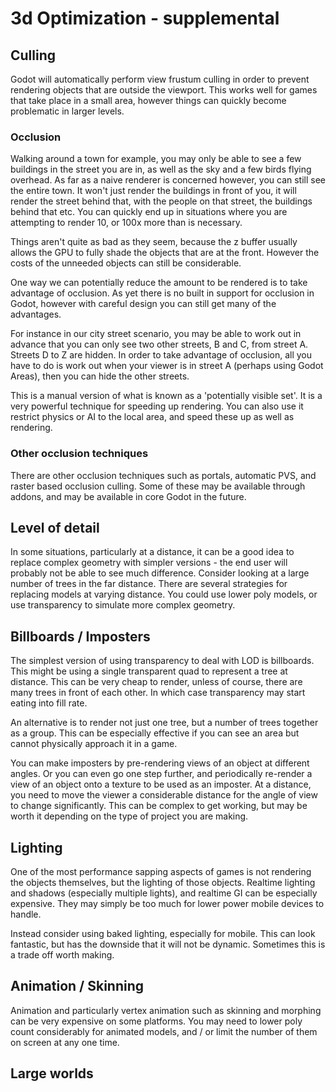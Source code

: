 # 3d Optimization - supplemental

## Culling
Godot will automatically perform view frustum culling in order to prevent rendering objects that are outside the viewport. This works well for games that take place in a small area, however things can quickly become problematic in larger levels.

### Occlusion
Walking around a town for example, you may only be able to see a few buildings in the street you are in, as well as the sky and a few birds flying overhead. As far as a naive renderer is concerned however, you can still see the entire town. It won't just render the buildings in front of you, it will render the street behind that, with the people on that street, the buildings behind that etc. You can quickly end up in situations where you are attempting to render 10, or 100x more than is necessary.

Things aren't quite as bad as they seem, because the z buffer usually allows the GPU to fully shade the objects that are at the front. However the costs of the unneeded objects can still be considerable.

One way we can potentially reduce the amount to be rendered is to take advantage of occlusion. As yet there is no built in support for occlusion in Godot, however with careful design you can still get many of the advantages.

For instance in our city street scenario, you may be able to work out in advance that you can only see two other streets, B and C, from street A. Streets D to Z are hidden. In order to take advantage of occlusion, all you have to do is work out when your viewer is in street A (perhaps using Godot Areas), then you can hide the other streets.

This is a manual version of what is known as a 'potentially visible set'. It is a very powerful technique for speeding up rendering. You can also use it restrict physics or AI to the local area, and speed these up as well as rendering.

### Other occlusion techniques
There are other occlusion techniques such as portals, automatic PVS, and raster based occlusion culling. Some of these may be available through addons, and may be available in core Godot in the future.

## Level of detail
In some situations, particularly at a distance, it can be a good idea to replace complex geometry with simpler versions - the end user will probably not be able to see much difference. Consider looking at a large number of trees in the far distance. There are several strategies for replacing models at varying distance. You could use lower poly models, or use transparency to simulate more complex geometry.

## Billboards / Imposters
The simplest version of using transparency to deal with LOD is billboards. This might be using a single transparent quad to represent a tree at distance. This can be very cheap to render, unless of course, there are many trees in front of each other. In which case transparency may start eating into fill rate.

An alternative is to render not just one tree, but a number of trees together as a group. This can be especially effective if you can see an area but cannot physically approach it in a game.

You can make imposters by pre-rendering views of an object at different angles. Or you can even go one step further, and periodically re-render a view of an object onto a texture to be used as an imposter. At a distance, you need to move the viewer a considerable distance for the angle of view to change significantly. This can be complex to get working, but may be worth it depending on the type of project you are making.

## Lighting
One of the most performance sapping aspects of games is not rendering the objects themselves, but the lighting of those objects. Realtime lighting and shadows (especially multiple lights), and realtime GI can be especially expensive. They may simply be too much for lower power mobile devices to handle.

Instead consider using baked lighting, especially for mobile. This can look fantastic, but has the downside that it will not be dynamic. Sometimes this is a trade off worth making.

## Animation / Skinning
Animation and particularly vertex animation such as skinning and morphing can be very expensive on some platforms. You may need to lower poly count considerably for animated models, and / or limit the number of them on screen at any one time.

## Large worlds
